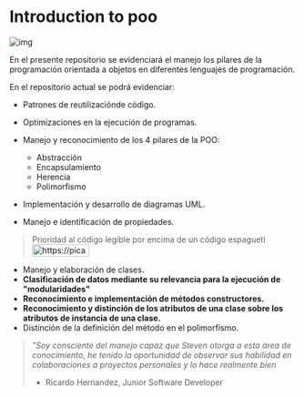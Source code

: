 # Introduction to poo
![img](https://i.imgur.com/PfyJsm9.png)

En el presente repositorio se evidenciará el manejo los pilares de la programación orientada a objetos en diferentes lenguajes de programación.

En el repositorio actual se podrá evidenciar:
- Patrones de reutilizaciónde código.
- Optimizaciones en la ejecución de programas. 
- Manejo y reconocimiento de los 4 pilares de la POO:
    - Abstracción
    - Encapsulamiento 
    - Herencia
    - Polimorfismo

- Implementación y desarrollo de diagramas UML.
- Manejo e identificación de propiedades.
> Prioridad al código legible por encima de un código espagueti <a href="https://picasion.com/"><img src="https://i.picasion.com/pic92/7456a2d2050edc77de081550d650e14d.gif" width="100" height="22" border="0" alt="https://picasion.com/" /></a><br /><a href="https://picasion.com/"></a> 
- Manejo y elaboración de clases.
- **Clasificación de datos mediante su relevancia para la ejecución de "modularidades"**
- **Reconocimiento e implementación de métodos constructores.**
- **Reconocimiento y distinción de los atributos de una clase sobre los atributos de instancia de una clase.**
- Distinción de la definición del método en el polimorfismo.

> *"Soy consciente del manejo capaz que Steven otorga a esta área de conocimiento, he tenido la oportunidad de observar sus habilidad en colaboraciones a proyectos personales y lo hace realmente bien*
>- Ricardo Hernandez, Junior Software Developer

